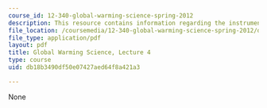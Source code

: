 ```yaml
---
course_id: 12-340-global-warming-science-spring-2012
description: This resource contains information regarding the instrumental record.
file_location: /coursemedia/12-340-global-warming-science-spring-2012/db18b3490df50e07427aed64f8a421a3_MIT12_340S12_lec4.pdf
file_type: application/pdf
layout: pdf
title: Global Warming Science, Lecture 4
type: course
uid: db18b3490df50e07427aed64f8a421a3

---
```

None